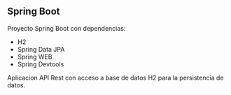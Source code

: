 ## Spring Boot

Proyecto Spring Boot con dependencias:
* H2
* Spring Data JPA
* Spring WEB
* Spring Devtools

Aplicacion API Rest con acceso a base de datos H2 para la
persistencia de datos.


